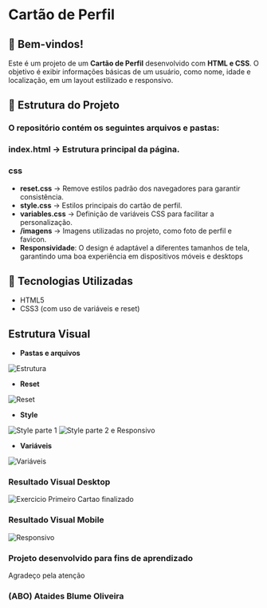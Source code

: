 
# Cartão de Perfil
## 👋 Bem-vindos! 
Este é um projeto de um **Cartão de Perfil** desenvolvido com **HTML e CSS**.
O objetivo é exibir informações básicas de um usuário, como nome, idade e localização, em um layout estilizado e responsivo.
## 📂 Estrutura do Projeto
### O repositório contém os seguintes arquivos e pastas:
### index.html → Estrutura principal da página.
### css
   - **reset.css** → Remove estilos padrão dos navegadores para garantir consistência.
   - **style.css** → Estilos principais do cartão de perfil.
   - **variables.css** → Definição de variáveis CSS para facilitar a personalização.
   - **/imagens** → Imagens utilizadas no projeto, como foto de perfil e favicon.
   - **Responsividade**: O design é adaptável a diferentes tamanhos de tela, garantindo uma boa experiência em dispositivos móveis e desktops
## 📌 Tecnologias Utilizadas 
- HTML5
- CSS3 (com uso de variáveis e reset)
## Estrutura Visual 
- **Pastas e arquivos**

![Estrutura](https://github.com/user-attachments/assets/6035a962-3173-47f7-9d3b-08836e991fb4)

- **Reset**

![Reset](https://github.com/user-attachments/assets/8bb65902-42f6-48bf-a41d-4fa0d07477f4)

- **Style**

![Style parte 1](https://github.com/user-attachments/assets/ad852634-aed8-44ca-afcc-33583f2aa959)
![Style parte 2 e Responsivo](https://github.com/user-attachments/assets/18400e37-d8ed-4702-8d8c-9fb3e57c69b7)

- **Variáveis**

![Variáveis](https://github.com/user-attachments/assets/a4598e0f-4f14-4293-a1b7-3a1c44922b2e)


### Resultado Visual Desktop
![Exercicio Primeiro Cartao finalizado](https://github.com/user-attachments/assets/bffb438b-dffa-4ab6-a94a-2e7e0dc63852)
### Resultado Visual Mobile
![Responsivo](https://github.com/user-attachments/assets/11781b96-0f53-4f32-bea1-06f34e39121d)

### Projeto desenvolvido para fins de aprendizado
Agradeço pela atenção
### (ABO) Ataides Blume Oliveira


